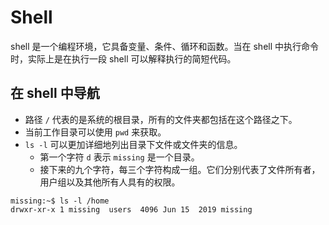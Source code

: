 # Shell

shell 是一个编程环境，它具备变量、条件、循环和函数。当在 shell 中执行命令时，实际上是在执行一段 shell 可以解释执行的简短代码。

## 在 shell 中导航

- 路径 `/` 代表的是系统的根目录，所有的文件夹都包括在这个路径之下。
- 当前工作目录可以使用 `pwd` 来获取。
- `ls -l` 可以更加详细地列出目录下文件或文件夹的信息。
    - 第一个字符 `d` 表示 `missing` 是一个目录。
    - 接下来的九个字符，每三个字符构成一组。它们分别代表了文件所有者，用户组以及其他所有人具有的权限。

```
missing:~$ ls -l /home
drwxr-xr-x 1 missing  users  4096 Jun 15  2019 missing
```

